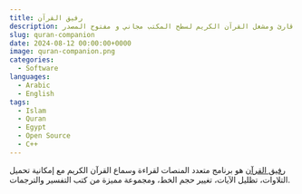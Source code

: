 ```yaml
---
title: رفيق القرآن
description: تطبيق قارئ ومشغل القرآن الكريم لسطح المكتب مجاني و مفتوح المصدر
slug: quran-companion
date: 2024-08-12 00:00:00+0000
image: quran-companion.png
categories:
  - Software
languages:
  - Arabic
  - English
tags:
  - Islam
  - Quran
  - Egypt
  - Open Source
  - C++
---
```


[رفيق القرآن](https://github.com/0xzer0x/quran-companion) هو برنامج متعدد المنصات لقراءة وسماع القرآن الكريم مع إمكانية تحميل التلاوات، تظليل الآيات، تغيير حجم الخط، ومجموعة مميزة من كتب التفسير والترجمات.
